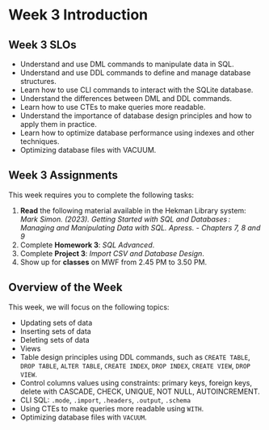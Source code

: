 # Week 3 Introduction

## Week 3 SLOs

- Understand and use DML commands to manipulate data in SQL.
- Understand and use DDL commands to define and manage database structures.
- Learn how to use CLI commands to interact with the SQLite database.
- Understand the differences between DML and DDL commands.
- Learn how to use CTEs to make queries more readable.
- Understand the importance of database design principles and how to apply them in practice.
- Learn how to optimize database performance using indexes and other techniques.
- Optimizing database files with VACUUM.

## Week 3 Assignments

This week requires you to complete the following tasks:

1. **Read** the following material available in the Hekman Library system: *Mark Simon. (2023). Getting Started with SQL and Databases : Managing and Manipulating Data with SQL. Apress. - Chapters 7, 8 and 9*
2. Complete **Homework 3**: *SQL Advanced*.
3. Complete **Project 3**: *Import CSV and Database Design*.
4. Show up for **classes** on MWF from 2.45 PM to 3.50 PM.

## Overview of the Week

This week, we will focus on the following topics:

- Updating sets of data
- Inserting sets of data
- Deleting sets of data
- Views
- Table design principles using DDL commands, such as `CREATE TABLE`, `DROP TABLE`, `ALTER TABLE`, `CREATE INDEX`, `DROP INDEX`, `CREATE VIEW`, `DROP VIEW`.
- Control columns values using constraints: primary keys, foreign keys, delete with CASCADE, CHECK, UNIQUE, NOT NULL, AUTOINCREMENT.
- CLI SQL: `.mode`, `.import`, `.headers`, `.output`, `.schema`
- Using CTEs to make queries more readable using `WITH`.
- Optimizing database files with `VACUUM`.


```{tableofcontents}
```